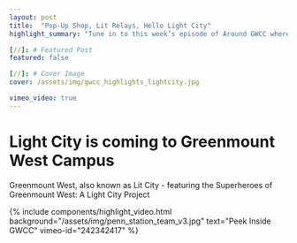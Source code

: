 ```yaml
---
layout: post
title:  "Pop-Up Shop, Lit Relays, Hello Light City"
highlight_summary: "Tune in to this week’s episode of Around GWCC where the youth in the community talk to local corner store owners to learn about merchandising and the effects on its residents"

[//]: # Featured Post
featured: false

[//]: # Cover Image
cover: /assets/img/gwcc_highlights_lightcity.jpg

vimeo_video: true
---
```

# Light City is coming to Greenmount West Campus

Greenmount West, also known as Lit City - featuring the Superheroes of Greenmount West: A Light City Project

{% include components/highlight_video.html
    background="/assets/img/penn_station_team_v3.jpg"
    text="Peek Inside GWCC"
    vimeo-id="242342417"
%}
